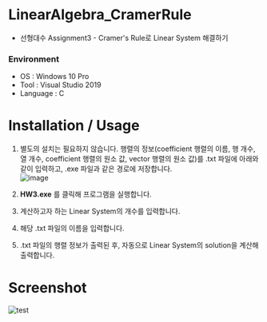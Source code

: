 # LinearAlgebra_CramerRule
- 선형대수 Assignment3 - Cramer's Rule로 Linear System 해결하기

### Environment
- OS : Windows 10 Pro   
- Tool : Visual Studio 2019   
- Language : C   

# Installation / Usage
1. 별도의 설치는 필요하지 않습니다. 행렬의 정보(coefficient 행렬의 이름, 행 개수, 열 개수, coefficient 행렬의 원소 값, vector 행렬의 원소 값)를 .txt 파일에 아래와 같이 입력하고, .exe 파일과 같은 경로에 저장합니다.   
  ![image](https://user-images.githubusercontent.com/48666975/72045973-c534b500-32fa-11ea-8b60-521ddd993b71.png)

2. __HW3.exe__ 를 클릭해 프로그램을 실행합니다.   

3. 계산하고자 하는 Linear System의 개수를 입력합니다.

4. 해당 .txt 파일의 이름을 입력합니다.  

5. .txt 파일의 행렬 정보가 출력된 후, 자동으로 Linear System의 solution을 계산해 출력합니다.

# Screenshot

![test](https://user-images.githubusercontent.com/48666975/72045930-ae8e5e00-32fa-11ea-8e79-af188860a163.PNG)
